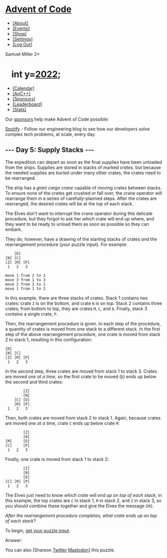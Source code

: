 [Advent of Code](/)
===================

-   [\[About\]](/2022/about)
-   [\[Events\]](/2022/events)
-   [\[Shop\]](https://teespring.com/stores/advent-of-code)
-   [\[Settings\]](/2022/settings)
-   [\[Log Out\]](/2022/auth/logout)

Samuel Miller <span class="star-count">2\*</span>

   <span class="title-event-wrap">int y=</span>[2022](/2022)<span class="title-event-wrap">;</span>
===================================================================================================

-   [\[Calendar\]](/2022)
-   [\[AoC++\]](/2022/support)
-   [\[Sponsors\]](/2022/sponsors)
-   [\[Leaderboard\]](/2022/leaderboard)
-   [\[Stats\]](/2022/stats)

Our [sponsors](/2022/sponsors) help make Advent of Code possible:

[Spotify](https://engineering.atspotify.com/) - Follow our engineering
blog to see how our developers solve complex tech problems, at scale,
every day.

--- Day 5: Supply Stacks ---
----------------------------

The expedition can depart as soon as the final supplies have been
unloaded from the ships. Supplies are stored in stacks of marked
*crates*, but because the needed supplies are buried under many other
crates, the crates need to be rearranged.

The ship has a *giant cargo crane* capable of moving crates between
stacks. To ensure none of the crates get crushed or fall over, the crane
operator will rearrange them in a series of carefully-planned steps.
After the crates are rearranged, the desired crates will be at the top
of each stack.

The Elves don't want to interrupt the crane operator during this
delicate procedure, but they forgot to ask her *which* crate will end up
where, and they want to be ready to unload them as soon as possible so
they can embark.

They do, however, have a drawing of the starting stacks of crates *and*
the rearrangement procedure (your puzzle input). For example:

        [D]    
    [N] [C]    
    [Z] [M] [P]
     1   2   3 

    move 1 from 2 to 1
    move 3 from 1 to 3
    move 2 from 2 to 1
    move 1 from 1 to 2

In this example, there are three stacks of crates. Stack 1 contains two
crates: crate `Z` is on the bottom, and crate `N` is on top. Stack 2
contains three crates; from bottom to top, they are crates `M`, `C`, and
`D`. Finally, stack 3 contains a single crate, `P`.

Then, the rearrangement procedure is given. In each step of the
procedure, a quantity of crates is moved from one stack to a different
stack. In the first step of the above rearrangement procedure, one crate
is moved from stack 2 to stack 1, resulting in this configuration:

    [D]        
    [N] [C]    
    [Z] [M] [P]
     1   2   3 

In the second step, three crates are moved from stack 1 to stack 3.
Crates are moved *one at a time*, so the first crate to be moved (`D`)
ends up below the second and third crates:

            [Z]
            [N]
        [C] [D]
        [M] [P]
     1   2   3

Then, both crates are moved from stack 2 to stack 1. Again, because
crates are moved *one at a time*, crate `C` ends up below crate `M`:

            [Z]
            [N]
    [M]     [D]
    [C]     [P]
     1   2   3

Finally, one crate is moved from stack 1 to stack 2:

            [Z]
            [N]
            [D]
    [C] [M] [P]
     1   2   3

The Elves just need to know *which crate will end up on top of each
stack*; in this example, the top crates are `C` in stack 1, `M` in stack
2, and `Z` in stack 3, so you should combine these together and give the
Elves the message `CMZ`.

*After the rearrangement procedure completes, what crate ends up on top
of each stack?*

To begin, [get your puzzle input](5/input).

Answer:

You can also <span class="share">\[Share<span class="share-content">on
[Twitter](https://twitter.com/intent/tweet?text=%22Supply+Stacks%22+%2D+Day+5+%2D+Advent+of+Code+2022&url=https%3A%2F%2Fadventofcode%2Ecom%2F2022%2Fday%2F5&related=ericwastl&hashtags=AdventOfCode)
[Mastodon](javascript:void(0);)</span>\]</span> this puzzle.
